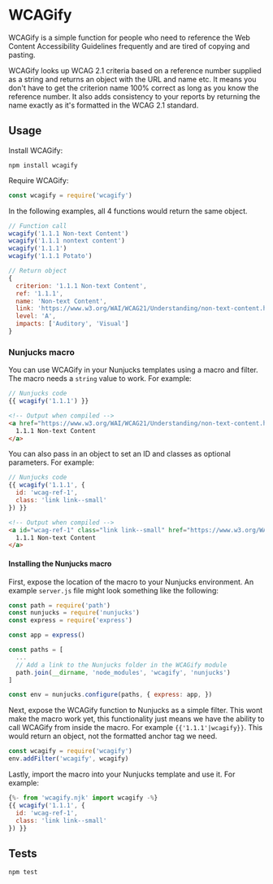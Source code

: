 # WCAGify

WCAGify is a simple function for people who need to reference the Web Content Accessibility Guidelines frequently and are tired of copying and pasting.

WCAGify looks up WCAG 2.1 criteria based on a reference number supplied as a string and returns an object with the URL and name etc. It means you don't have to get the criterion name 100% correct as long as you know the reference number. It also adds consistency to your reports by returning the name exactly as it's formatted in the WCAG 2.1 standard.

## Usage

Install WCAGify:

```
npm install wcagify
```

Require WCAGify:
```javascript
const wcagify = require('wcagify')
```

In the following examples, all 4 functions would return the same object.

```javascript
// Function call
wcagify('1.1.1 Non-text Content')
wcagify('1.1.1 nontext content')
wcagify('1.1.1')
wcagify('1.1.1 Potato')

// Return object
{
  criterion: '1.1.1 Non-text Content',
  ref: '1.1.1',
  name: 'Non-text Content',
  link: 'https://www.w3.org/WAI/WCAG21/Understanding/non-text-content.html',
  level: 'A',
  impacts: ['Auditory', 'Visual']
}
```

### Nunjucks macro

You can use WCAGify in your Nunjucks templates using a macro and filter. The macro needs a `string` value to work. For example:

```javascript
// Nunjucks code
{{ wcagify('1.1.1') }}
```

```html
<!-- Output when compiled -->
<a href="https://www.w3.org/WAI/WCAG21/Understanding/non-text-content.html">
  1.1.1 Non-text Content
</a>
```

You can also pass in an object to set an ID and classes as optional parameters. For example:

```javascript
// Nunjucks code
{{ wcagify('1.1.1', {
  id: 'wcag-ref-1',
  class: 'link link--small'
}) }}
```

```html
<!-- Output when compiled -->
<a id="wcag-ref-1" class="link link--small" href="https://www.w3.org/WAI/WCAG21/Understanding/non-text-content.html">
  1.1.1 Non-text Content
</a>
```

#### Installing the Nunjucks macro

First, expose the location of the macro to your Nunjucks environment. An example `server.js` file might look something like the following:

```javascript
const path = require('path')
const nunjucks = require('nunjucks')
const express = require('express')

const app = express()

const paths = [
  ...
  // Add a link to the Nunjucks folder in the WCAGify module
  path.join(__dirname, 'node_modules', 'wcagify', 'nunjucks')
]

const env = nunjucks.configure(paths, { express: app, })
```

Next, expose the WCAGify function to Nunjucks as a simple filter. This wont make the macro work yet, this functionality just means we have the ability to call WCAGify from inside the macro. For example `{{'1.1.1'|wcagify}}`. This would return an object, not the formatted anchor tag we need.

```javascript
const wcagify = require('wcagify')
env.addFilter('wcagify', wcagify)
```

Lastly, import the macro into your Nunjucks template and use it. For example:

```javascript
{%- from 'wcagify.njk' import wcagify -%}
{{ wcagify('1.1.1', {
  id: 'wcag-ref-1',
  class: 'link link--small'
}) }}
```

## Tests

```
npm test
```